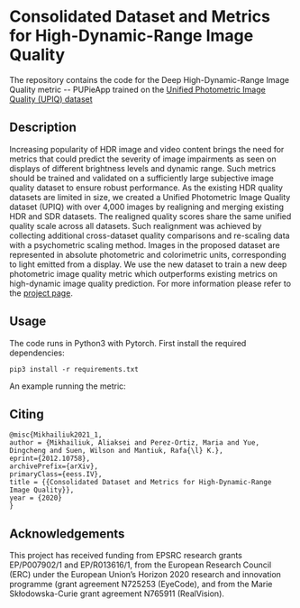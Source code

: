 # Consolidated Dataset and Metrics for High-Dynamic-Range Image Quality
The repository contains the code for the Deep High-Dynamic-Range Image Quality metric -- PUPieApp trained on the [Unified Photometric Image Quality (UPIQ) dataset](https://www.repository.cam.ac.uk/handle/1810/315373)

## Description

Increasing popularity of HDR image and video content brings the need for metrics that could predict the severity of image impairments as seen on displays of different brightness levels and dynamic range. Such metrics should be trained and validated on a sufficiently large subjective image quality dataset to ensure robust performance. As the existing HDR quality datasets are limited in size, we created a Unified Photometric Image Quality dataset (UPIQ) with over 4,000 images by realigning and merging existing HDR and SDR datasets. The realigned quality scores share the same unified quality scale across all datasets. Such realignment was achieved by collecting additional cross-dataset quality comparisons and re-scaling data with a psychometric scaling method. Images in the proposed dataset are represented in absolute photometric and colorimetric units, corresponding to light emitted from a display. We use the new dataset to train a new deep photometric image quality metric which outperforms existing metrics on high-dynamic image quality prediction. For more information please refer to the [project page](https://www.cl.cam.ac.uk/research/rainbow/projects/upiq/).

## Usage

The code runs in Python3 with Pytorch. First install the required dependencies:

```
pip3 install -r requirements.txt
```

An example running the metric:



## Citing


```
@misc{Mikhailiuk2021_1, 
author = {Mikhailiuk, Aliaksei and Perez-Ortiz, Maria and Yue, Dingcheng and Suen, Wilson and Mantiuk, Rafa{\l} K.}, 
eprint={2012.10758}, 
archivePrefix={arXiv}, 
primaryClass={eess.IV}, 
title = {{Consolidated Dataset and Metrics for High-Dynamic-Range Image Quality}}, 
year = {2020} 
}
```

## Acknowledgements

This project has received funding from EPSRC research grants EP/P007902/1 and EP/R013616/1, from the European Research Council (ERC) under the European Union’s Horizon 2020 research and innovation programme (grant agreement N725253 (EyeCode), and from the Marie Skłodowska-Curie grant agreement N765911 (RealVision).
